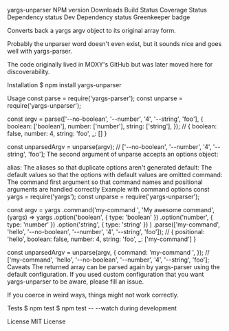 yargs-unparser
NPM version Downloads Build Status Coverage Status Dependency status Dev Dependency status Greenkeeper badge

Converts back a yargs argv object to its original array form.

Probably the unparser word doesn't even exist, but it sounds nice and goes well with yargs-parser.

The code originally lived in MOXY's GitHub but was later moved here for discoverability.

Installation
$ npm install yargs-unparser

Usage
const parse = require('yargs-parser');
const unparse = require('yargs-unparser');

const argv = parse(['--no-boolean', '--number', '4', '--string', 'foo'], {
    boolean: ['boolean'],
    number: ['number'],
    string: ['string'],
});
// { boolean: false, number: 4, string: 'foo', _: [] }

const unparsedArgv = unparse(argv);
// ['--no-boolean', '--number', '4', '--string', 'foo'];
The second argument of unparse accepts an options object:

alias: The aliases so that duplicate options aren't generated
default: The default values so that the options with default values are omitted
command: The command first argument so that command names and positional arguments are handled correctly
Example with command options
const yargs = require('yargs');
const unparse = require('yargs-unparser');

const argv = yargs
    .command('my-command <positional>', 'My awesome command', (yargs) =>
        yargs
        .option('boolean', { type: 'boolean' })
        .option('number', { type: 'number' })
        .option('string', { type: 'string' })
    )
    .parse(['my-command', 'hello', '--no-boolean', '--number', '4', '--string', 'foo']);
// { positional: 'hello', boolean: false, number: 4, string: 'foo', _: ['my-command'] }

const unparsedArgv = unparse(argv, {
    command: 'my-command <positional>',
});
// ['my-command', 'hello', '--no-boolean', '--number', '4', '--string', 'foo'];
Caveats
The returned array can be parsed again by yargs-parser using the default configuration. If you used custom configuration that you want yargs-unparser to be aware, please fill an issue.

If you coerce in weird ways, things might not work correctly.

Tests
$ npm test
$ npm test -- --watch during development

License
MIT License
